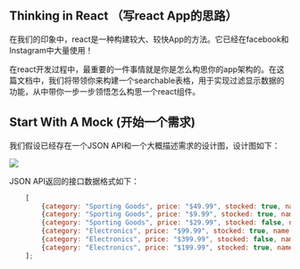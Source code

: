## Thinking in React （写react App的思路）

在我们的印象中，react是一种构建较大、较快App的方法。它已经在facebook和Instagram中大量使用！

在react开发过程中，最重要的一件事情就是你是怎么构思你的app架构的。在这篇文档中，我们将带领你来构建一个searchable表格，用于实现过滤显示数据的功能，从中带你一步一步领悟怎么构思一个react组件。

## Start With A Mock (开始一个需求)

我们假设已经存在一个JSON API和一个大概描述需求的设计图，设计图如下：

![](https://facebook.github.io/react/img/blog/thinking-in-react-mock.png)

JSON API返回的接口数据格式如下：

```js
    [
        {category: "Sporting Goods", price: "$49.99", stocked: true, name: "Football"},
        {category: "Sporting Goods", price: "$9.99", stocked: true, name: "Baseball"},
        {category: "Sporting Goods", price: "$29.99", stocked: false, name: "Basketball"},
        {category: "Electronics", price: "$99.99", stocked: true, name: "iPod Touch"},
        {category: "Electronics", price: "$399.99", stocked: false, name: "iPhone 5"},
        {category: "Electronics", price: "$199.99", stocked: true, name: "Nexus 7"}
    ];
```

